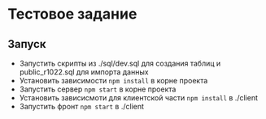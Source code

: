 # Тестовое задание

## Запуск

* Запустить скрипты из ./sql/dev.sql для создания таблиц и public_r1022.sql для импорта данных
* Установить зависимости `npm install` в корне проекта
* Запустить сервер `npm start` в корне проекта
* Установить зависисмоти для клиентской части `npm install` в ./client
* Запустить фронт `npm start` в ./client